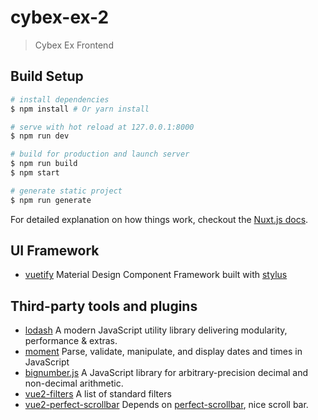 # cybex-ex-2

> Cybex Ex Frontend

## Build Setup

``` bash
# install dependencies
$ npm install # Or yarn install

# serve with hot reload at 127.0.0.1:8000
$ npm run dev

# build for production and launch server
$ npm run build
$ npm start

# generate static project
$ npm run generate
```

For detailed explanation on how things work, checkout the [Nuxt.js docs](https://github.com/nuxt/nuxt.js).


## UI Framework
- [vuetify](https://vuetifyjs.com)
   Material Design Component Framework
   built with [stylus](http://stylus-lang.com/)
   
## Third-party tools and plugins

 - [lodash](https://lodash.com/)
   A modern JavaScript utility library delivering modularity, performance & extras.
 - [moment](https://momentjs.com/)
   Parse, validate, manipulate, and display dates and times in JavaScript
 - [bignumber.js](https://github.com/MikeMcl/bignumber.js/)
   A JavaScript library for arbitrary-precision decimal and non-decimal arithmetic.
 - [vue2-filters](https://github.com/freearhey/vue2-filters#readme)
   A list of standard filters 
 - [vue2-perfect-scrollbar](https://github.com/mercs600/vue2-perfect-scrollbar#readme)
   Depends on [perfect-scrollbar](https://github.com/utatti/perfect-scrollbar), nice scroll bar.

